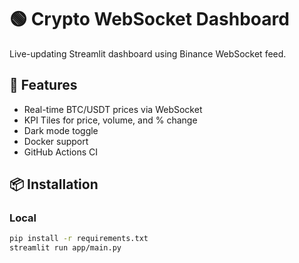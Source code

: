# 🟢 Crypto WebSocket Dashboard

Live-updating Streamlit dashboard using Binance WebSocket feed.

## 🔧 Features

- Real-time BTC/USDT prices via WebSocket
- KPI Tiles for price, volume, and % change
- Dark mode toggle
- Docker support
- GitHub Actions CI

## 📦 Installation

### Local

```bash
pip install -r requirements.txt
streamlit run app/main.py
